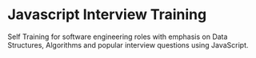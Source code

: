 # Javascript Interview Training
Self Training for software engineering roles with emphasis on Data Structures, Algorithms and popular interview questions using JavaScript.
